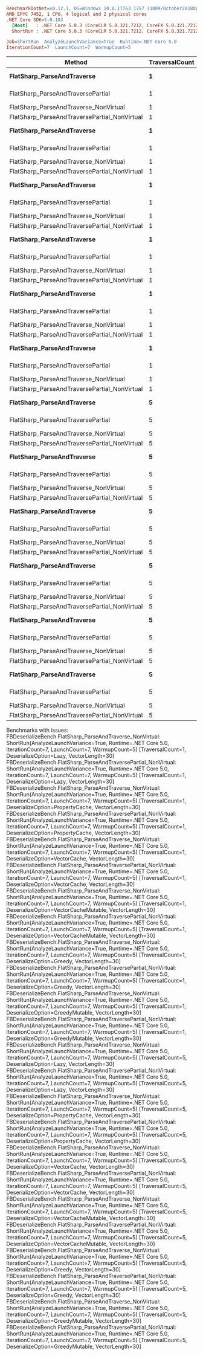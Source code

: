 ``` ini

BenchmarkDotNet=v0.12.1, OS=Windows 10.0.17763.1757 (1809/October2018Update/Redstone5)
AMD EPYC 7452, 1 CPU, 4 logical and 2 physical cores
.NET Core SDK=5.0.103
  [Host]   : .NET Core 5.0.3 (CoreCLR 5.0.321.7212, CoreFX 5.0.321.7212), X64 RyuJIT
  ShortRun : .NET Core 5.0.3 (CoreCLR 5.0.321.7212, CoreFX 5.0.321.7212), X64 RyuJIT

Job=ShortRun  AnalyzeLaunchVariance=True  Runtime=.NET Core 5.0  
IterationCount=7  LaunchCount=7  WarmupCount=5  

```
|                                       Method | TraversalCount |  DeserializeOption | VectorLength |      Mean |     Error |    StdDev |    Median |       P25 |       P50 |       P67 |       P80 |       P90 |       P95 |
|--------------------------------------------- |--------------- |------------------- |------------- |----------:|----------:|----------:|----------:|----------:|----------:|----------:|----------:|----------:|----------:|
|                   **FlatSharp_ParseAndTraverse** |              **1** |               **Lazy** |           **30** |  **5.875 μs** | **0.1043 μs** | **0.2034 μs** |  **5.933 μs** |  **5.733 μs** |  **5.933 μs** |  **5.991 μs** |  **6.008 μs** |  **6.165 μs** |  **6.201 μs** |
|            FlatSharp_ParseAndTraversePartial |              1 |               Lazy |           30 |  4.058 μs | 0.0493 μs | 0.0973 μs |  4.043 μs |  3.985 μs |  4.043 μs |  4.135 μs |  4.168 μs |  4.182 μs |  4.193 μs |
|        FlatSharp_ParseAndTraverse_NonVirtual |              1 |               Lazy |           30 |        NA |        NA |        NA |        NA |        NA |        NA |        NA |        NA |        NA |        NA |
| FlatSharp_ParseAndTraversePartial_NonVirtual |              1 |               Lazy |           30 |        NA |        NA |        NA |        NA |        NA |        NA |        NA |        NA |        NA |        NA |
|                   **FlatSharp_ParseAndTraverse** |              **1** |      **PropertyCache** |           **30** |  **6.754 μs** | **0.1265 μs** | **0.2406 μs** |  **6.623 μs** |  **6.578 μs** |  **6.623 μs** |  **6.800 μs** |  **6.950 μs** |  **7.170 μs** |  **7.195 μs** |
|            FlatSharp_ParseAndTraversePartial |              1 |      PropertyCache |           30 |  4.328 μs | 0.0261 μs | 0.0509 μs |  4.333 μs |  4.316 μs |  4.333 μs |  4.349 μs |  4.361 μs |  4.377 μs |  4.383 μs |
|        FlatSharp_ParseAndTraverse_NonVirtual |              1 |      PropertyCache |           30 |        NA |        NA |        NA |        NA |        NA |        NA |        NA |        NA |        NA |        NA |
| FlatSharp_ParseAndTraversePartial_NonVirtual |              1 |      PropertyCache |           30 |        NA |        NA |        NA |        NA |        NA |        NA |        NA |        NA |        NA |        NA |
|                   **FlatSharp_ParseAndTraverse** |              **1** |        **VectorCache** |           **30** |  **7.355 μs** | **0.0702 μs** | **0.1319 μs** |  **7.358 μs** |  **7.325 μs** |  **7.358 μs** |  **7.423 μs** |  **7.452 μs** |  **7.470 μs** |  **7.515 μs** |
|            FlatSharp_ParseAndTraversePartial |              1 |        VectorCache |           30 |  4.948 μs | 0.0501 μs | 0.0941 μs |  4.952 μs |  4.874 μs |  4.952 μs |  4.987 μs |  5.035 μs |  5.081 μs |  5.092 μs |
|        FlatSharp_ParseAndTraverse_NonVirtual |              1 |        VectorCache |           30 |        NA |        NA |        NA |        NA |        NA |        NA |        NA |        NA |        NA |        NA |
| FlatSharp_ParseAndTraversePartial_NonVirtual |              1 |        VectorCache |           30 |        NA |        NA |        NA |        NA |        NA |        NA |        NA |        NA |        NA |        NA |
|                   **FlatSharp_ParseAndTraverse** |              **1** | **VectorCacheMutable** |           **30** |  **7.034 μs** | **0.0422 μs** | **0.0833 μs** |  **7.017 μs** |  **6.972 μs** |  **7.017 μs** |  **7.056 μs** |  **7.096 μs** |  **7.161 μs** |  **7.180 μs** |
|            FlatSharp_ParseAndTraversePartial |              1 | VectorCacheMutable |           30 |  4.944 μs | 0.0452 μs | 0.0892 μs |  4.957 μs |  4.915 μs |  4.957 μs |  4.976 μs |  5.004 μs |  5.027 μs |  5.070 μs |
|        FlatSharp_ParseAndTraverse_NonVirtual |              1 | VectorCacheMutable |           30 |        NA |        NA |        NA |        NA |        NA |        NA |        NA |        NA |        NA |        NA |
| FlatSharp_ParseAndTraversePartial_NonVirtual |              1 | VectorCacheMutable |           30 |        NA |        NA |        NA |        NA |        NA |        NA |        NA |        NA |        NA |        NA |
|                   **FlatSharp_ParseAndTraverse** |              **1** |             **Greedy** |           **30** |  **6.663 μs** | **0.0377 μs** | **0.0736 μs** |  **6.656 μs** |  **6.607 μs** |  **6.656 μs** |  **6.705 μs** |  **6.736 μs** |  **6.757 μs** |  **6.762 μs** |
|            FlatSharp_ParseAndTraversePartial |              1 |             Greedy |           30 |  6.328 μs | 0.1502 μs | 0.2894 μs |  6.336 μs |  6.234 μs |  6.336 μs |  6.444 μs |  6.487 μs |  6.518 μs |  6.735 μs |
|        FlatSharp_ParseAndTraverse_NonVirtual |              1 |             Greedy |           30 |        NA |        NA |        NA |        NA |        NA |        NA |        NA |        NA |        NA |        NA |
| FlatSharp_ParseAndTraversePartial_NonVirtual |              1 |             Greedy |           30 |        NA |        NA |        NA |        NA |        NA |        NA |        NA |        NA |        NA |        NA |
|                   **FlatSharp_ParseAndTraverse** |              **1** |      **GreedyMutable** |           **30** |  **6.486 μs** | **0.1547 μs** | **0.2981 μs** |  **6.613 μs** |  **6.099 μs** |  **6.613 μs** |  **6.652 μs** |  **6.755 μs** |  **6.772 μs** |  **6.813 μs** |
|            FlatSharp_ParseAndTraversePartial |              1 |      GreedyMutable |           30 |  6.115 μs | 0.0666 μs | 0.1284 μs |  6.132 μs |  6.021 μs |  6.132 μs |  6.158 μs |  6.191 μs |  6.222 μs |  6.333 μs |
|        FlatSharp_ParseAndTraverse_NonVirtual |              1 |      GreedyMutable |           30 |        NA |        NA |        NA |        NA |        NA |        NA |        NA |        NA |        NA |        NA |
| FlatSharp_ParseAndTraversePartial_NonVirtual |              1 |      GreedyMutable |           30 |        NA |        NA |        NA |        NA |        NA |        NA |        NA |        NA |        NA |        NA |
|                   **FlatSharp_ParseAndTraverse** |              **5** |               **Lazy** |           **30** | **29.159 μs** | **0.3623 μs** | **0.6980 μs** | **28.838 μs** | **28.689 μs** | **28.838 μs** | **29.179 μs** | **29.968 μs** | **30.242 μs** | **30.598 μs** |
|            FlatSharp_ParseAndTraversePartial |              5 |               Lazy |           30 | 20.011 μs | 0.3099 μs | 0.6044 μs | 19.807 μs | 19.502 μs | 19.807 μs | 20.148 μs | 20.823 μs | 20.915 μs | 20.965 μs |
|        FlatSharp_ParseAndTraverse_NonVirtual |              5 |               Lazy |           30 |        NA |        NA |        NA |        NA |        NA |        NA |        NA |        NA |        NA |        NA |
| FlatSharp_ParseAndTraversePartial_NonVirtual |              5 |               Lazy |           30 |        NA |        NA |        NA |        NA |        NA |        NA |        NA |        NA |        NA |        NA |
|                   **FlatSharp_ParseAndTraverse** |              **5** |      **PropertyCache** |           **30** | **32.071 μs** | **0.2052 μs** | **0.3905 μs** | **31.943 μs** | **31.823 μs** | **31.943 μs** | **31.987 μs** | **32.282 μs** | **32.719 μs** | **32.975 μs** |
|            FlatSharp_ParseAndTraversePartial |              5 |      PropertyCache |           30 | 21.201 μs | 0.5345 μs | 1.0675 μs | 21.144 μs | 20.476 μs | 21.144 μs | 21.432 μs | 21.828 μs | 22.095 μs | 22.969 μs |
|        FlatSharp_ParseAndTraverse_NonVirtual |              5 |      PropertyCache |           30 |        NA |        NA |        NA |        NA |        NA |        NA |        NA |        NA |        NA |        NA |
| FlatSharp_ParseAndTraversePartial_NonVirtual |              5 |      PropertyCache |           30 |        NA |        NA |        NA |        NA |        NA |        NA |        NA |        NA |        NA |        NA |
|                   **FlatSharp_ParseAndTraverse** |              **5** |        **VectorCache** |           **30** | **11.217 μs** | **0.1248 μs** | **0.2463 μs** | **11.186 μs** | **11.074 μs** | **11.186 μs** | **11.408 μs** | **11.453 μs** | **11.504 μs** | **11.514 μs** |
|            FlatSharp_ParseAndTraversePartial |              5 |        VectorCache |           30 |  6.898 μs | 0.0993 μs | 0.1936 μs |  6.925 μs |  6.810 μs |  6.925 μs |  7.036 μs |  7.056 μs |  7.094 μs |  7.118 μs |
|        FlatSharp_ParseAndTraverse_NonVirtual |              5 |        VectorCache |           30 |        NA |        NA |        NA |        NA |        NA |        NA |        NA |        NA |        NA |        NA |
| FlatSharp_ParseAndTraversePartial_NonVirtual |              5 |        VectorCache |           30 |        NA |        NA |        NA |        NA |        NA |        NA |        NA |        NA |        NA |        NA |
|                   **FlatSharp_ParseAndTraverse** |              **5** | **VectorCacheMutable** |           **30** | **10.603 μs** | **0.0627 μs** | **0.1193 μs** | **10.587 μs** | **10.524 μs** | **10.587 μs** | **10.649 μs** | **10.714 μs** | **10.782 μs** | **10.807 μs** |
|            FlatSharp_ParseAndTraversePartial |              5 | VectorCacheMutable |           30 |  6.745 μs | 0.3113 μs | 0.6145 μs |  6.598 μs |  6.518 μs |  6.598 μs |  6.640 μs |  6.702 μs |  7.033 μs |  7.430 μs |
|        FlatSharp_ParseAndTraverse_NonVirtual |              5 | VectorCacheMutable |           30 |        NA |        NA |        NA |        NA |        NA |        NA |        NA |        NA |        NA |        NA |
| FlatSharp_ParseAndTraversePartial_NonVirtual |              5 | VectorCacheMutable |           30 |        NA |        NA |        NA |        NA |        NA |        NA |        NA |        NA |        NA |        NA |
|                   **FlatSharp_ParseAndTraverse** |              **5** |             **Greedy** |           **30** |  **9.782 μs** | **0.1520 μs** | **0.2892 μs** |  **9.733 μs** |  **9.656 μs** |  **9.733 μs** |  **9.810 μs** |  **9.898 μs** |  **9.939 μs** | **10.027 μs** |
|            FlatSharp_ParseAndTraversePartial |              5 |             Greedy |           30 |  7.878 μs | 0.0441 μs | 0.0849 μs |  7.866 μs |  7.832 μs |  7.866 μs |  7.896 μs |  7.922 μs |  7.996 μs |  8.020 μs |
|        FlatSharp_ParseAndTraverse_NonVirtual |              5 |             Greedy |           30 |        NA |        NA |        NA |        NA |        NA |        NA |        NA |        NA |        NA |        NA |
| FlatSharp_ParseAndTraversePartial_NonVirtual |              5 |             Greedy |           30 |        NA |        NA |        NA |        NA |        NA |        NA |        NA |        NA |        NA |        NA |
|                   **FlatSharp_ParseAndTraverse** |              **5** |      **GreedyMutable** |           **30** |  **9.248 μs** | **0.0983 μs** | **0.1917 μs** |  **9.276 μs** |  **9.170 μs** |  **9.276 μs** |  **9.341 μs** |  **9.405 μs** |  **9.491 μs** |  **9.501 μs** |
|            FlatSharp_ParseAndTraversePartial |              5 |      GreedyMutable |           30 |  7.414 μs | 0.0485 μs | 0.0935 μs |  7.411 μs |  7.342 μs |  7.411 μs |  7.453 μs |  7.468 μs |  7.524 μs |  7.559 μs |
|        FlatSharp_ParseAndTraverse_NonVirtual |              5 |      GreedyMutable |           30 |        NA |        NA |        NA |        NA |        NA |        NA |        NA |        NA |        NA |        NA |
| FlatSharp_ParseAndTraversePartial_NonVirtual |              5 |      GreedyMutable |           30 |        NA |        NA |        NA |        NA |        NA |        NA |        NA |        NA |        NA |        NA |

Benchmarks with issues:
  FBDeserializeBench.FlatSharp_ParseAndTraverse_NonVirtual: ShortRun(AnalyzeLaunchVariance=True, Runtime=.NET Core 5.0, IterationCount=7, LaunchCount=7, WarmupCount=5) [TraversalCount=1, DeserializeOption=Lazy, VectorLength=30]
  FBDeserializeBench.FlatSharp_ParseAndTraversePartial_NonVirtual: ShortRun(AnalyzeLaunchVariance=True, Runtime=.NET Core 5.0, IterationCount=7, LaunchCount=7, WarmupCount=5) [TraversalCount=1, DeserializeOption=Lazy, VectorLength=30]
  FBDeserializeBench.FlatSharp_ParseAndTraverse_NonVirtual: ShortRun(AnalyzeLaunchVariance=True, Runtime=.NET Core 5.0, IterationCount=7, LaunchCount=7, WarmupCount=5) [TraversalCount=1, DeserializeOption=PropertyCache, VectorLength=30]
  FBDeserializeBench.FlatSharp_ParseAndTraversePartial_NonVirtual: ShortRun(AnalyzeLaunchVariance=True, Runtime=.NET Core 5.0, IterationCount=7, LaunchCount=7, WarmupCount=5) [TraversalCount=1, DeserializeOption=PropertyCache, VectorLength=30]
  FBDeserializeBench.FlatSharp_ParseAndTraverse_NonVirtual: ShortRun(AnalyzeLaunchVariance=True, Runtime=.NET Core 5.0, IterationCount=7, LaunchCount=7, WarmupCount=5) [TraversalCount=1, DeserializeOption=VectorCache, VectorLength=30]
  FBDeserializeBench.FlatSharp_ParseAndTraversePartial_NonVirtual: ShortRun(AnalyzeLaunchVariance=True, Runtime=.NET Core 5.0, IterationCount=7, LaunchCount=7, WarmupCount=5) [TraversalCount=1, DeserializeOption=VectorCache, VectorLength=30]
  FBDeserializeBench.FlatSharp_ParseAndTraverse_NonVirtual: ShortRun(AnalyzeLaunchVariance=True, Runtime=.NET Core 5.0, IterationCount=7, LaunchCount=7, WarmupCount=5) [TraversalCount=1, DeserializeOption=VectorCacheMutable, VectorLength=30]
  FBDeserializeBench.FlatSharp_ParseAndTraversePartial_NonVirtual: ShortRun(AnalyzeLaunchVariance=True, Runtime=.NET Core 5.0, IterationCount=7, LaunchCount=7, WarmupCount=5) [TraversalCount=1, DeserializeOption=VectorCacheMutable, VectorLength=30]
  FBDeserializeBench.FlatSharp_ParseAndTraverse_NonVirtual: ShortRun(AnalyzeLaunchVariance=True, Runtime=.NET Core 5.0, IterationCount=7, LaunchCount=7, WarmupCount=5) [TraversalCount=1, DeserializeOption=Greedy, VectorLength=30]
  FBDeserializeBench.FlatSharp_ParseAndTraversePartial_NonVirtual: ShortRun(AnalyzeLaunchVariance=True, Runtime=.NET Core 5.0, IterationCount=7, LaunchCount=7, WarmupCount=5) [TraversalCount=1, DeserializeOption=Greedy, VectorLength=30]
  FBDeserializeBench.FlatSharp_ParseAndTraverse_NonVirtual: ShortRun(AnalyzeLaunchVariance=True, Runtime=.NET Core 5.0, IterationCount=7, LaunchCount=7, WarmupCount=5) [TraversalCount=1, DeserializeOption=GreedyMutable, VectorLength=30]
  FBDeserializeBench.FlatSharp_ParseAndTraversePartial_NonVirtual: ShortRun(AnalyzeLaunchVariance=True, Runtime=.NET Core 5.0, IterationCount=7, LaunchCount=7, WarmupCount=5) [TraversalCount=1, DeserializeOption=GreedyMutable, VectorLength=30]
  FBDeserializeBench.FlatSharp_ParseAndTraverse_NonVirtual: ShortRun(AnalyzeLaunchVariance=True, Runtime=.NET Core 5.0, IterationCount=7, LaunchCount=7, WarmupCount=5) [TraversalCount=5, DeserializeOption=Lazy, VectorLength=30]
  FBDeserializeBench.FlatSharp_ParseAndTraversePartial_NonVirtual: ShortRun(AnalyzeLaunchVariance=True, Runtime=.NET Core 5.0, IterationCount=7, LaunchCount=7, WarmupCount=5) [TraversalCount=5, DeserializeOption=Lazy, VectorLength=30]
  FBDeserializeBench.FlatSharp_ParseAndTraverse_NonVirtual: ShortRun(AnalyzeLaunchVariance=True, Runtime=.NET Core 5.0, IterationCount=7, LaunchCount=7, WarmupCount=5) [TraversalCount=5, DeserializeOption=PropertyCache, VectorLength=30]
  FBDeserializeBench.FlatSharp_ParseAndTraversePartial_NonVirtual: ShortRun(AnalyzeLaunchVariance=True, Runtime=.NET Core 5.0, IterationCount=7, LaunchCount=7, WarmupCount=5) [TraversalCount=5, DeserializeOption=PropertyCache, VectorLength=30]
  FBDeserializeBench.FlatSharp_ParseAndTraverse_NonVirtual: ShortRun(AnalyzeLaunchVariance=True, Runtime=.NET Core 5.0, IterationCount=7, LaunchCount=7, WarmupCount=5) [TraversalCount=5, DeserializeOption=VectorCache, VectorLength=30]
  FBDeserializeBench.FlatSharp_ParseAndTraversePartial_NonVirtual: ShortRun(AnalyzeLaunchVariance=True, Runtime=.NET Core 5.0, IterationCount=7, LaunchCount=7, WarmupCount=5) [TraversalCount=5, DeserializeOption=VectorCache, VectorLength=30]
  FBDeserializeBench.FlatSharp_ParseAndTraverse_NonVirtual: ShortRun(AnalyzeLaunchVariance=True, Runtime=.NET Core 5.0, IterationCount=7, LaunchCount=7, WarmupCount=5) [TraversalCount=5, DeserializeOption=VectorCacheMutable, VectorLength=30]
  FBDeserializeBench.FlatSharp_ParseAndTraversePartial_NonVirtual: ShortRun(AnalyzeLaunchVariance=True, Runtime=.NET Core 5.0, IterationCount=7, LaunchCount=7, WarmupCount=5) [TraversalCount=5, DeserializeOption=VectorCacheMutable, VectorLength=30]
  FBDeserializeBench.FlatSharp_ParseAndTraverse_NonVirtual: ShortRun(AnalyzeLaunchVariance=True, Runtime=.NET Core 5.0, IterationCount=7, LaunchCount=7, WarmupCount=5) [TraversalCount=5, DeserializeOption=Greedy, VectorLength=30]
  FBDeserializeBench.FlatSharp_ParseAndTraversePartial_NonVirtual: ShortRun(AnalyzeLaunchVariance=True, Runtime=.NET Core 5.0, IterationCount=7, LaunchCount=7, WarmupCount=5) [TraversalCount=5, DeserializeOption=Greedy, VectorLength=30]
  FBDeserializeBench.FlatSharp_ParseAndTraverse_NonVirtual: ShortRun(AnalyzeLaunchVariance=True, Runtime=.NET Core 5.0, IterationCount=7, LaunchCount=7, WarmupCount=5) [TraversalCount=5, DeserializeOption=GreedyMutable, VectorLength=30]
  FBDeserializeBench.FlatSharp_ParseAndTraversePartial_NonVirtual: ShortRun(AnalyzeLaunchVariance=True, Runtime=.NET Core 5.0, IterationCount=7, LaunchCount=7, WarmupCount=5) [TraversalCount=5, DeserializeOption=GreedyMutable, VectorLength=30]

